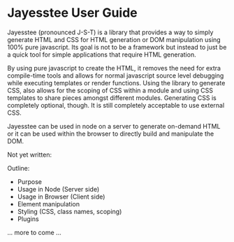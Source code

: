 # Jayesstee User Guide

Jayesstee (pronounced J-S-T) is a library that provides a way to simply generate HTML and CSS for
HTML generation or DOM manipulation using 100% pure javascript. Its goal is not to be a framework
but instead to just be a quick tool for simple applications that require HTML generation.

By using pure javascript to create the HTML, it removes the need for extra compile-time tools and 
allows for normal javascript source level debugging while executing templates or render functions.
Using the library to generate CSS, also allows for the scoping of CSS within a module and using 
CSS templates to share pieces amongst different modules. Generating CSS is completely optional, though.
It is still completely acceptable to use external CSS.

Jayesstee can be used in node on a server to generate on-demand HTML or it can be used within the
browser to directly build and manipulate the DOM.


Not yet written:

Outline:
  * Purpose
  * Usage in Node (Server side)
  * Usage in Browser (Client side)
  * Element manipulation
  * Styling (CSS, class names, scoping)
  * Plugins
  
... more to come ...
